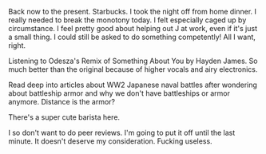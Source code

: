 Back now to the present. Starbucks. I took the night off from home dinner. I really needed to break the monotony today. I felt especially caged up by circumstance. I feel pretty good about helping out J at work, even if it's just a small thing. I could still be asked to do something competently! All I want, right.

Listening to Odesza's Remix of Something About You by Hayden James. So much better than the original because of higher vocals and airy electronics.

Read deep into articles about WW2 Japanese naval battles after wondering about battleship armor and why we don't have battleships or armor anymore. Distance is the armor?

There's a super cute barista here. 

I so don't want to do peer reviews. I'm going to put it off until the last minute. It doesn't deserve my consideration. Fucking useless.
